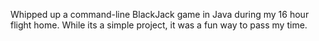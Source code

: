 Whipped up a command-line BlackJack game in Java during my 16 hour flight home. While its a simple project, it was a fun way to pass my time.
